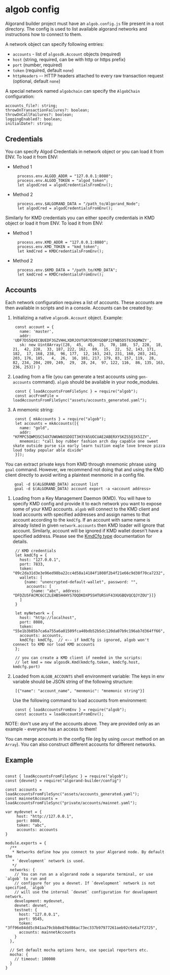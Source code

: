 # algob config

Algorand builder project must have an `algob.config.js` file present in a root directory.
The config is used to list available algorand networks and instructions how to connect to them.

A network object can specify following entries:

+ `accounts` - list of `algosdk.Account` objects (required)
+ `host` (string, required, can be with http or https prefix)
+ `port` (number, required)
+ `token` (required, default `none`)
+ `httpHeaders` -- HTTP headers attached to every raw transaction request (optional, default `none`)

A special network named `algobchain` can specify the `AlgobChain` configuration:

```
accounts_file?: string;
throwOnTransactionFailures?: boolean;
throwOnCallFailures?: boolean;
loggingEnabled?: boolean;
initialDate?: string;
```

## Credentials

You can specify Algod Credentials in network object or you can load it from ENV.
To load it from ENV:

- Method 1

        process.env.ALGOD_ADDR = "127.0.0.1:8080";
        process.env.ALGOD_TOKEN = "algod_token";
        let algodCred = algodCredentialsFromEnv();

- Method 2

        process.env.$ALGORAND_DATA = "/path_to/Algorand_Node";
        let algodCred = algodCredentialsFromEnv();

Similarly for KMD credentials you can either specify credentials in KMD object or load it from ENV.
To load it from ENV:

- Method 1

        process.env.KMD_ADDR = "127.0.0.1:8080";
        process.env.KMD_TOKEN = "kmd_token";
        let kmdCred = KMDCredentialsFromEnv();

- Method 2

        process.env.$KMD_DATA = "/path_to/KMD_DATA";
        let kmdCred = KMDCredentialsFromEnv();

## Accounts

Each network configuration requires a list of accounts. These accounts are then available in scripts and in a console. Accounts can be created by:

1. Initializing a native `algosdk.Account` object. Example:

        const account = {
          name: 'master',
          addr: 'UDF7DS5QXECBUEDF3GZVHHLXDRJOVTGR7EORYGDBPJ2FNB5D5T636QMWZY',
          sk: new Uint8Array([28,  45,  45,  15,  70, 188,  57, 228,  18,  21,  42, 228,  33, 187, 222, 162,  89,  15,  22,  52, 143, 171, 182,  17, 168, 238,  96, 177,  12, 163, 243, 231, 160, 203, 241, 203, 176, 185,   4,  26,  16, 101, 217, 179, 83, 157, 119,  28,  82, 234, 204, 209, 249,  29,  28, 24,  97, 122, 116,  86, 135, 163, 236, 253]) }

1. Loading from a file (you can generate a test accounts using `gen-accounts` command). `algob` should be available in your node_modules.

        const { loadAccountsFromFileSync } = require("algob");
        const accFromFile = loadAccountsFromFileSync("assets/accounts_generated.yaml");

1. A mnemonic string:

        const { mkAccounts } = require("algob");
        let accounts = mkAccounts([{
          name: "gold",
          addr: "KFMPC5QWM3SC54X7UWUW6OSDOIT3H3YA5UOCUAE2ABERXYSKZS5Q3X5IZY",
          mnemonic: "call boy rubber fashion arch day capable one sweet skate outside purse six early learn tuition eagle love breeze pizza loud today popular able divide"
        }]);

  You can extract private keys from KMD through mnemonic phrase using `goal` command. However, we recommend not doing that and using the KMD client directly to avoid writing a plaintext menmonic in a config file.

        goal -d $(ALGORAND_DATA) account list
        goal -d $(ALGORAND_DATA) account export -a <account address>

1. Loading from a Key Management Daemon (KMD).
   You will have to specify KMD config and provide it to each network you want to expose some
   of your KMD accounts. `algob` will connect to the KMD client and load accounts with
   specified addresses and assign names to that account according to the `kmdCfg`. If an
   account with same name is already listed in given `network.accounts` then KMD loader will
   ignore that account. Similarly, account will be ignored if KMD wallet doesn't have a
   specified address.
   Please see the [KmdCfg type](https://scale-it.github.io/algorand-builder/interfaces/_types_.kmdcfg.html) documentation for details.

        // KMD credentials
        let kmdCfg = {
          host: "127.0.0.1",
          port: 7833,
          token: "09c2da31d3e3e96ed98ba22cc4d58a14184f1808f2b4f21e66c9d38f70ca7232",
          wallets: [
            {name: "unencrypted-default-wallet", password: "",
             accounts: [
               {name: "abc", address: "DFDZU5FACMC6CC2LEHB5H4HYS7OQDKDXP5SHTURSVF43XUGBQVQCQJYZOU"}]}
          ]
        }

        let myNetwork = {
          host: "http://localhost",
          port: 8080,
          token: "55e1b3b85b7ca6a755a6a01509fca40bdb52b5dc120da07b9c196ab7d364ff66",
          accounts: accounts,
          kmdCfg: kmdCfg,  // <-- if kmdCfg is ignored, algob won't connect to KMD nor load KMD accounts
        };

        // you can create a KMD client if needed in the scripts:
        // let kmd = new algosdk.Kmd(kmdcfg.token, kmdcfg.host, kmdcfg.port)

1. Loaded from `ALGOB_ACCOUNTS` shell environment variable:
    The keys in env variable should be JSON string of the following structure:

        [{"name": "account_name", "menmonic": "mnemonic string"}]

    Use the following command to load accounts from environment:

        const { loadAccountsFromEnv } = require("algob");
        const accounts = loadAccountsFromEnv();


NOTE: don't use any of the accounts above. They are provided only as an example - everyone has an access to them!

You can merge accounts in the config file (eg by using `concat` method on an `Array`).
You can also construct different accounts for different networks.


## Example

```

const { loadAccountsFromFileSync } = require("algob");
const {devnet} = require("algorand-builder/config")

const accounts = loadAccountsFromFileSync("assets/accounts_generated.yaml");
const mainnetAccounts = loadAccountsFromFileSync("private/accounts/mainnet.yaml");

var mydevnet = {
     host: "http://127.0.0.1",
     port: 8080,
     token: "abc",
     accounts: accounts
}

module.exports = {
  /**
   * Networks define how you connect to your Algorand node. By default the
   * `development` network is used.
   */
  networks: {
    // You can run an a algorand node a separate terminal, or use `algob` to run and
    // configure for you a devnet. If `development` network is not specified, `algob`
    // will use the internal `devnet` configuration for development network.
    development: mydevnet,
    devnet: devnet,
    testnet: {
      host: "127.0.0.1",
      port: 9545,
      token: "3ff96e84dd5c041aa79cbb8e876d86ac73ec337b97977261aeb92c6e6a7f2725",
      accounts: mainnetAccounts
    }
  },

  // Set default mocha options here, use special reporters etc.
  mocha: {
    // timeout: 100000
  }
}
```
